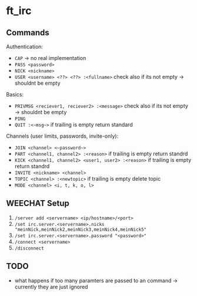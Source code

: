 # ft_irc

## Commands

Authentication:
- `CAP` -> no real implementation
- `PASS <password>`
- `NICK <nickname>`
- `USER <username> <??> <??> :<fullname>` check also if its not empty -> shouldnt be empty

Basics:
- `PRIVMSG <reciever1, reciever2> :<message>` check also if its not empty -> shouldnt be empty
- `PING`
- `QUIT :<~msg~>` if trailing is empty return standard

Channels (user limits, passwords, invite-only):
- `JOIN <channel> <~password~>`
- `PART <channel1, channel2> :<reason>` if trailing is empty return standrd
- `KICK <channel1, channel2> <user1, user2> :<reason>` if trailing is empty return standrd
- `INVITE <nickname> <channel>`
- `TOPIC <channel> :<newtopic>` if trailing is empty delete topic
- `MODE <channel> <i, t, k, o, l>`
<!-- - `OPER <nickname> <password???>` -->


## WEECHAT Setup

1. `/server add <servername> <ip/hostname>/<port>`
2. `/set irc.server.<servername>.nicks "meinNick,meinNick2,meinNick3,meinNick4,meinNick5"`
3. `/set irc.server.<servername>.password "<password>"`
4. `/connect <servername>`
5. `/disconnect`

## TODO

- what happens if too many paramters are passed to an command -> currently they are just ignored
